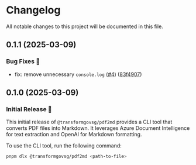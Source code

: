 # Changelog

All notable changes to this project will be documented in this file.

## 0.1.1 (2025-03-09)

### Bug Fixes 🐞

- fix: remove unnecessary `console.log` ([#4](https://github.com/transformgovsg/pdf2md/pull/4)) ([83f4907](https://github/transformgovsg/pdf2md/commit/83f4907ec34f09a78857585ade7db9da006fcc6b))

## 0.1.0 (2025-03-09)

### Initial Release 🚀

This initial release of `@transformgovsg/pdf2md` provides a CLI tool that converts PDF files into Markdown. It leverages Azure Document Intelligence for text extraction and OpenAI for Markdown formatting.

To use the CLI tool, run the following command:

```sh
pnpm dlx @transformgovsg/pdf2md <path-to-file>
```
